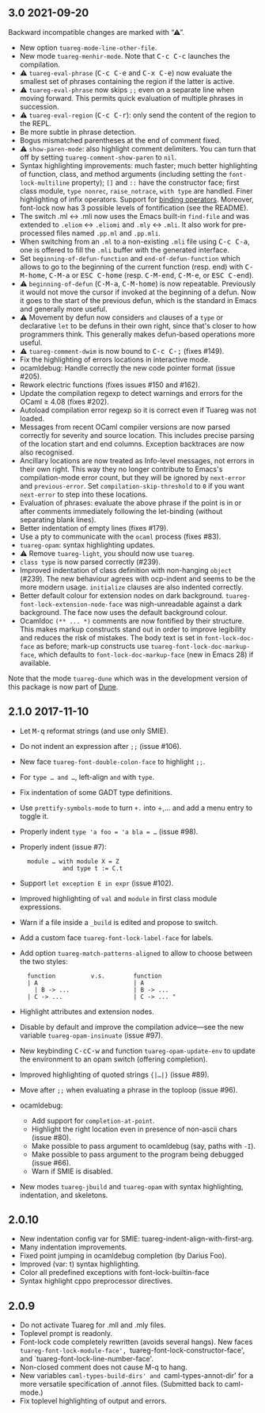 3.0 2021-09-20
--------------

Backward incompatible changes are marked with “⚠”.

* New option `tuareg-mode-line-other-file`.
* New mode `tuareg-menhir-mode`.
  Note that <kbd>C-c C-c</kbd> launches the compilation.
* ⚠ `tuareg-eval-phrase` (<kbd>C-c C-e</kbd> and <kbd>C-x C-e</kbd>) now
  evaluate the smallest set of phrases containing the region if the
  latter is active.
* ⚠ `tuareg-eval-phrase` now skips `;;` even on a separate line when moving
  forward. This permits quick evaluation of multiple phrases in succession.
* ⚠ `tuareg-eval-region` (<kbd>C-c C-r</kbd>): only send the content of
  the region to the REPL.
* Be more subtle in phrase detection.
* Bogus mismatched parentheses at the end of comment fixed.
* ⚠ `show-paren-mode`: also highlight comment delimiters.  You can
  turn that off by setting `tuareg-comment-show-paren` to `nil`.
* Syntax highlighting improvements: much faster; much better highlighting
  of function, class, and method arguments (including setting the
  `font-lock-multiline` property); `[]` and `::` have the constructor
  face; first class module, `type nonrec`, `raise_notrace`, `with
  type` are handled.  Finer highlighting of infix operators.  Support
  for [binding operators][].  Moreover, font-lock now has 3 possible
  levels of fontification (see the README).
* The switch .ml ↔ .mli now uses the Emacs built-in `find-file` and
  was extended to `.eliom` ↔ `.eliomi` and `.mly` ↔ `.mli`.  It also
  work for pre-processed files named `.pp.ml` and `.pp.mli`.
* When switching from an `.ml` to a non-existing `.mli` file using
  <kbd>C-c C-a</kbd>, one is offered to fill the `.mli` buffer with the
  generated interface.
* Set `beginning-of-defun-function` and `end-of-defun-function` which
  allows to go to the beginning of the current function (resp. end)
  with <kbd>C-M-home</kbd>, <kbd>C-M-a</kbd> or <kbd>ESC
  C-home</kbd> (resp. <kbd>C-M-end</kbd>, <kbd>C-M-e</kbd>, or
  <kbd>ESC C-end</kbd>).
* ⚠ `beginning-of-defun` (<kbd>C-M-a</kbd>, <kbd>C-M-home</kbd>) is
  now repeatable. Previously it would not move the cursor if invoked
  at the beginning of a defun. Now it goes to the start of the
  previous defun, which is the standard in Emacs and generally more
  useful.
* ⚠ Movement by defun now considers `and` clauses of a `type` or
  declarative `let` to be defuns in their own right, since that's
  closer to how programmers think. This generally makes defun-based
  operations more useful.
* ⚠ `tuareg-comment-dwim` is now bound to <kbd>C-c C-;</kbd> (fixes #149).
* Fix the highlighting of errors locations in interactive mode.
* ocamldebug: Handle correctly the new code pointer format (issue #205).
* Rework electric functions (fixes issues #150 and #162).
* Update the compilation regexp to detect warnings and errors for the
  OCaml ≥ 4.08 (fixes #202).
* Autoload compilation error regexp so it is correct even if Tuareg
  was not loaded.
* Messages from recent OCaml compiler versions are now parsed
  correctly for severity and source location. This includes precise
  parsing of the location start and end columns. Exception backtraces
  are now also recognised.
* Ancillary locations are now treated as Info-level messages, not
  errors in their own right. This way they no longer contribute to
  Emacs's compilation-mode error count, but they will be ignored by
  `next-error` and `previous-error`. Set `compilation-skip-threshold`
  to `0` if you want `next-error` to step into these locations.
* Evaluation of phrases: evaluate the above phrase if the point is in
  or after comments immediately following the let-binding (without
  separating blank lines).
* Better indentation of empty lines (fixes #179).
* Use a pty to communicate with the `ocaml` process (fixes #83).
* `tuareg-opam`: syntax highlighting updates.
* ⚠ Remove `tuareg-light`, you should now use `tuareg`.
* `class type` is now parsed correctly (#239).
* Improved indentation of class definition with non-hanging `object` (#239).
  The new behaviour agrees with ocp-indent and seems to be the more modern
  usage. `initialize` clauses are also indented correctly.
* Better default colour for extension nodes on dark background.
  `tuareg-font-lock-extension-node-face` was nigh-unreadable against
  a dark background. The face now uses the default background colour.
* Ocamldoc `(** ... *)` comments are now fontified by their structure.
  This makes markup constructs stand out in order to improve legibility
  and reduces the risk of mistakes. The body text is set in
  `font-lock-doc-face` as before; mark-up constructs use
  `tuareg-font-lock-doc-markup-face`, which defaults to
  `font-lock-doc-markup-face` (new in Emacs 28) if available.

Note that the mode `tuareg-dune` which was in the development version
of this package is now part of [Dune](https://github.com/ocaml/dune).

[binding operators]: https://v2.ocaml.org/releases/4.08/htmlman/index.html

2.1.0 2017-11-10
----------------

* Let <kbd>M-q</kbd> reformat strings (and use only SMIE).
* Do not indent an expression after `;;` (issue #106).
* New face `tuareg-font-double-colon-face` to highlight `;;`.
* For `type … and …`, left-align `and` with `type`.
* Fix indentation of some GADT type definitions.
* Use `prettify-symbols-mode` to turn `+.` into `∔`,… and add a menu
  entry to toggle it.
* Properly indent `type 'a foo = 'a bla = …` (issue #98).
* Properly indent (issue #7):

        module … with module X = Z
                  and type t := C.t

* Support `let exception E in expr` (issue #102).
* Improved highlighting of `val` and `module` in first class module
  expressions.
* Warn if a file inside a `_build` is edited and propose to switch.
* Add a custom face `tuareg-font-lock-label-face` for labels.
* Add option `tuareg-match-patterns-aligned` to allow to choose
  between the two styles:

        function          v.s.        function
        | A                           | A
          | B -> ...                  | B -> ...
        | C -> ...                    | C -> ... "

* Highlight attributes and extension nodes.
* Disable by default and improve the compilation advice—see the new
  variable `tuareg-opam-insinuate` (issue #97).
* New keybinding <kbd>C-cC-w</kbd> and function `tuareg-opam-update-env`
  to update the environment to an opam switch (offering completion).
* Improved highlighting of quoted strings `{|…|}` (issue #89).
* Move after `;;` when evaluating a phrase in the toploop (issue #96).

* ocamldebug:
  - Add support for `completion-at-point`.
  - Highlight the right location even in presence of non-ascii chars
	(issue #80).
  - Make possible to pass argument to ocamldebug (say, paths with `-I`).
  - Make possible to pass argument to the program being debugged (issue #66).
  - Warn if SMIE is disabled.

* New modes `tuareg-jbuild` and `tuareg-opam` with syntax
  highlighting, indentation, and skeletons.

2.0.10
------

* New indentation config var for SMIE: tuareg-indent-align-with-first-arg.
* Many indentation improvements.
* Fixed point jumping in ocamldebug completion (by Darius Foo).
* Improved (var: t) syntax highlighting.
* Color all predefined exceptions with font-lock-builtin-face
* Syntax highlight cppo preprocessor directives.

2.0.9
-----

* Do not activate Tuareg for .mll and .mly files.
* Toplevel prompt is readonly.
* Font-lock code completely rewritten (avoids several hangs).  New faces
  `tuareg-font-lock-module-face', `tuareg-font-lock-constructor-face',
  and `tuareg-font-lock-line-number-face'.
* Non-closed comment does not cause M-q to hang.
* New variables `caml-types-build-dirs' and `caml-types-annot-dir' for
  a more versatile specification of .annot files.  (Submitted back to
  caml-mode.)
* Fix toplevel highlighting of output and errors.

